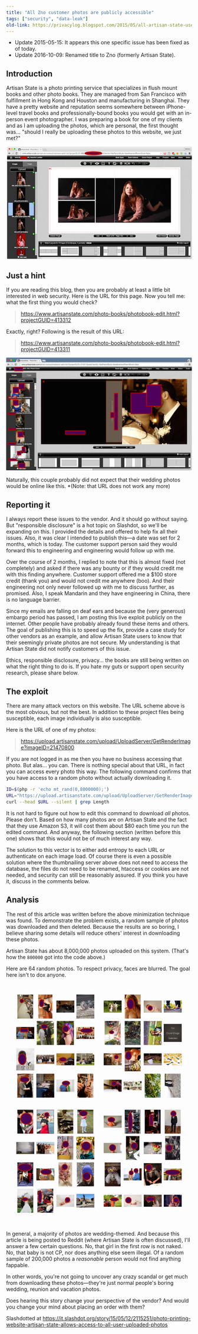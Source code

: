 ```yaml
---
title: "All Zno customer photos are publicly accessible"
tags: ["security", "data-leak"]
old-link: https://privacylog.blogspot.com/2015/05/all-artisan-state-user-uploaded-photos.html
---
```


- Update 2015-05-15: It appears this one specific issue has been fixed as of today.
- Update 2016-10-09: Renamed title to Zno (formerly Artisan State).

## Introduction

Artisan State is a photo printing service that specializes in flush mount books and other photo books. They are managed from San Francisco with fulfillment in Hong Kong and Houston and manufacturing in Shanghai. They have a pretty website and reputation seems somewhere between iPhone-level travel books and professionally-bound books you would get with an in-person event photographer. I was preparing a book for one of my clients and as I am uploading the photos, which are personal, the first thought was... "should I really be uploading these photos to this website, we just met?"

![Photos](/assets/images/2015-05-12-all-artisan-state-photos-public.webp)

## Just a hint

If you are reading this blog, then you are probably at least a little bit interested in web security. Here is the URL for this page. Now you tell me: what the first thing you would check?

> <https://www.artisanstate.com/photo-books/photobook-edit.html?projectGUID=413312>

Exactly, right? Following is the result of this URL:

> <https://www.artisanstate.com/photo-books/photobook-edit.html?projectGUID=413311>

![Other photos](/assets/images/2015-05-12-all-artisan-state-photos-public-2.webp)

Naturally, this couple probably did not expect that their wedding photos would be online like this. *(Note: that URL does not work any more)

## Reporting it

I always report these issues to the vendor. And it should go without saying. But "responsible disclosure" is a hot topic on Slashdot, so we'll be expanding on this. I provided the details and offered to help fix all their issues. Also, it was clear I intended to publish this—a date was set for 2 months, which is today. The customer support person said they would forward this to engineering and engineering would follow up with me.

Over the course of 2 months, I replied to note that this is almost fixed (not completely) and asked if there was any bounty or if they would credit me with this finding anywhere. Customer support offered me a $100 store credit (thank you) and would not credit me anywhere (boo). And their engineering not only never followed up with me to discuss further, as promised. Also, I speak Mandarin and they have engineering in China, there is no language barrier.

Since my emails are falling on deaf ears and because the (very generous) embargo period has passed, I am posting this live exploit publicly on the internet. Other people have probably already found these items and others. The goal of publishing this is to speed up the fix, provide a case study for other vendors as an example, and allow Artisan State users to know that their seemingly private photos are not secure. My understanding is that Artisan State did not notify customers of this issue.

Ethics, responsible disclosure, privacy... the books are still being written on what the right thing to do is. If you hate my guts or support open security research, please share below.

## The exploit

There are many attack vectors on this website. The URL scheme above is the most obvious, but not the best. In addition to these project files being susceptible, each image individually is also susceptible.

Here is the URL of one of my photos:

> <https://upload.artisanstate.com/upload/UploadServer/GetRenderImage?imageID=21470800>

If you are not logged in as me then you have no business accessing that photo. But alas... you can. There is nothing special about that URL, in fact you can access every photo this way. The following command confirms that you have access to a random photo without actually downloading it.

```sh
ID=$(php -r 'echo mt_rand(0,8000000);')
URL="https://upload.artisanstate.com/upload/UploadServer/GetRenderImage?imageID=$URL"
curl --head $URL --silent | grep Length
```

It is not hard to figure out how to edit this command to download *all* photos. Please don't. Based on how many photos are on Artisan State and the fact that they use Amazon S3, it will cost them about $80 each time you run the edited command. And anyway, the following section (written before this one) shows that this would not be of much interest any way.

The solution to this vector is to either add entropy to each URL or authenticate on each image load. Of course there is even a possible solution where the thumbnailing server above does not need to access the database, the files do not need to be renamed, htaccess or cookies are not needed, and security can still be reasonably assured. If you think you have it, discuss in the comments below.

## Analysis

The rest of this article was written before the above minimization technique was found. To demonstrate the problem exists, a random sample of photos was downloaded and then deleted. Because the results are so boring, I believe sharing some details will reduce others' interest in downloading these photos.

Artisan State has about 8,000,000 photos uploaded on this system. (That's how the `800000` got into the code above.)

Here are 64 random photos. To respect privacy, faces are blurred. The goal here isn't to dox anyone.

![Faces blurred](/assets/images/2015-05-12-all-artisan-state-photos-public-3.webp)

In general, a majority of photos are wedding-themed. And because this article is being posted to Reddit (where Artisan State is often discussed), I'll answer a few certain questions. No, that girl in the first row is not naked. No, that baby is not CP, nor does anything else seem illegal. Of a random sample of 200,000 photos a *reasonable* person would not find anything fappable.

In other words, you're not going to uncover any crazy scandal or get much from downloading these photos—they're just normal people's boring wedding, reunion and vacation photos.

Does hearing this story change your perspective of the vendor? And would you change your mind about placing an order with them?

Slashdotted at <https://it.slashdot.org/story/15/05/12/2115251/photo-printing-website-artisan-state-allows-access-to-all-user-uploaded-photos>
